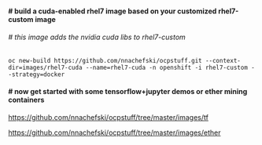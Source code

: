 #### # build a cuda-enabled rhel7 image based on your customized rhel7-custom image
###### # this image adds the nvidia cuda libs to rhel7-custom
```
oc new-build https://github.com/nnachefski/ocpstuff.git --context-dir=images/rhel7-cuda --name=rhel7-cuda -n openshift -i rhel7-custom --strategy=docker
```
#### # now get started with some tensorflow+jupyter demos or ether mining containers

https://github.com/nnachefski/ocpstuff/tree/master/images/tf

https://github.com/nnachefski/ocpstuff/tree/master/images/ether
